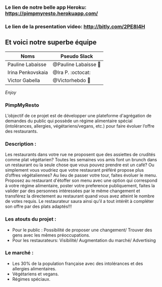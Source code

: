 ### Le lien de notre belle app Heroku: <https://pimpmyresto.herokuapp.com/>

### Le lien de la presentation video:  <http://bitly.com/2PE8I4H>

## Et voici notre superbe équipe

| Noms              | Pseudo Slack                   |
| ----------------- | ------------------------------ |
| Pauline Labaisse  | @Pauline Labaisse :baby_chick: |
| Irina Penkovskaia | @Ira P. :octocat:              |
| Victor Gabella    | @Victorhebdo :bear:                |

_Enjoy_

### PimpMyResto

L’objectif de ce projet est de développer une plateforme d'agrégation de demandes du public qui possède un régime alimentaire spécial (intolérances, allergies, végétariens/vegans, etc.) pour faire évoluer l’offre des restaurants.

### Description :

Les restaurants dans votre rue ne proposent que des assiettes de crudités comme plat végétarien? Toutes les semaines vos amis font un brunch dans un restaurant ou la seule chose que vous pouvez prendre est un café? Ou simplement vous voudriez que votre restaurant préféré propose plus d’offres végétaliennes? Au lieu de passer votre tour, faites évoluer le menu. Proposez au restaurant d'étoffer son menu avec une option qui correspond à votre régime alimentaire, poster votre preference publiquement, faites la valider par des personnes intéressées par le même changement et transférez la directement au restaurant quand vous avez atteint le nombre de votes requis. Le restaurateur saura ainsi qu’il a tout intérêt à compléter son offre par des plats adaptés!!!

### Les atouts du projet :

-   Pour le public : Possibilité de proposer une changement/ Trouver des gens avec les mêmes préoccupations.
-   Pour les restaurateurs: Visibilité/ Augmentation du marché/ Advertising

### Le marché :

-   Les 30% de la population française avec des intolérances et des allergies alimentaires.
-   Végétariens et vegans.
-   Régimes spéciaux.
